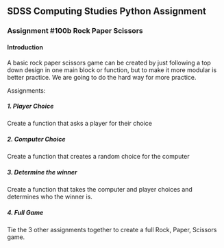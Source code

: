 ## SDSS Computing Studies Python Assignment
### Assignment #100b Rock Paper Scissors

#### Introduction
A basic rock paper scissors game can be created by just following a top down design in one main block or function, but to make it more modular is better practice.  We are going to do the hard way for more practice.

Assignments:
##### 1. Player Choice
Create a function that asks a player for their choice
##### 2. Computer Choice
Create a function that creates a random choice for the computer
##### 3. Determine the winner
Create a function that takes the computer and player choices and determines who the winner is.
##### 4. Full Game
Tie the 3 other assignments together to create a full Rock, Paper, Scissors game.

